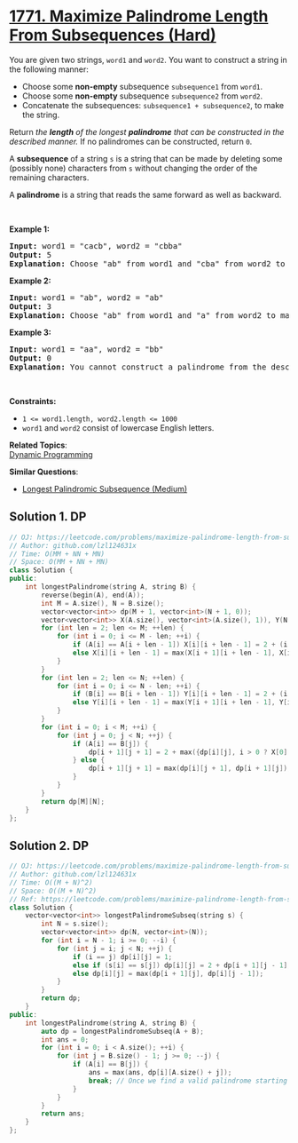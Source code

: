 # [1771. Maximize Palindrome Length From Subsequences (Hard)](https://leetcode.com/problems/maximize-palindrome-length-from-subsequences/)

<p>You are given two strings, <code>word1</code> and <code>word2</code>. You want to construct a string in the following manner:</p>

<ul>
	<li>Choose some <strong>non-empty</strong> subsequence <code>subsequence1</code> from <code>word1</code>.</li>
	<li>Choose some <strong>non-empty</strong> subsequence <code>subsequence2</code> from <code>word2</code>.</li>
	<li>Concatenate the subsequences: <code>subsequence1 + subsequence2</code>, to make the string.</li>
</ul>

<p>Return <em>the <strong>length</strong> of the longest <strong>palindrome</strong> that can be constructed in the described manner. </em>If no palindromes can be constructed, return <code>0</code>.</p>

<p>A <strong>subsequence</strong> of a string <code>s</code> is a string that can be made by deleting some (possibly none) characters from <code>s</code> without changing the order of the remaining characters.</p>

<p>A <strong>palindrome</strong> is a string that reads the same forward&nbsp;as well as backward.</p>

<p>&nbsp;</p>
<p><strong>Example 1:</strong></p>

<pre><strong>Input:</strong> word1 = "cacb", word2 = "cbba"
<strong>Output:</strong> 5
<strong>Explanation:</strong> Choose "ab" from word1 and "cba" from word2 to make "abcba", which is a palindrome.</pre>

<p><strong>Example 2:</strong></p>

<pre><strong>Input:</strong> word1 = "ab", word2 = "ab"
<strong>Output:</strong> 3
<strong>Explanation:</strong> Choose "ab" from word1 and "a" from word2 to make "aba", which is a palindrome.</pre>

<p><strong>Example 3:</strong></p>

<pre><strong>Input:</strong> word1 = "aa", word2 = "bb"
<strong>Output:</strong> 0
<strong>Explanation:</strong> You cannot construct a palindrome from the described method, so return 0.</pre>

<p>&nbsp;</p>
<p><strong>Constraints:</strong></p>

<ul>
	<li><code>1 &lt;= word1.length, word2.length &lt;= 1000</code></li>
	<li><code>word1</code> and <code>word2</code> consist of lowercase English letters.</li>
</ul>

**Related Topics**:  
[Dynamic Programming](https://leetcode.com/tag/dynamic-programming/)

**Similar Questions**:
* [Longest Palindromic Subsequence (Medium)](https://leetcode.com/problems/longest-palindromic-subsequence/)

## Solution 1. DP

```cpp
// OJ: https://leetcode.com/problems/maximize-palindrome-length-from-subsequences/
// Author: github.com/lzl124631x
// Time: O(MM + NN + MN)
// Space: O(MM + NN + MN)
class Solution {
public:
    int longestPalindrome(string A, string B) {
        reverse(begin(A), end(A));
        int M = A.size(), N = B.size();
        vector<vector<int>> dp(M + 1, vector<int>(N + 1, 0));
        vector<vector<int>> X(A.size(), vector<int>(A.size(), 1)), Y(N, vector<int>(B.size(), 1));
        for (int len = 2; len <= M; ++len) {
            for (int i = 0; i <= M - len; ++i) {
                if (A[i] == A[i + len - 1]) X[i][i + len - 1] = 2 + (i + 1 <= i + len - 2 ? X[i + 1][i + len - 2] : 0);
                else X[i][i + len - 1] = max(X[i + 1][i + len - 1], X[i][i + len - 2]);
            }
        }
        for (int len = 2; len <= N; ++len) {
            for (int i = 0; i <= N - len; ++i) {
                if (B[i] == B[i + len - 1]) Y[i][i + len - 1] = 2 + (i + 1 <= i + len - 2 ? Y[i + 1][i + len - 2] : 0);
                else Y[i][i + len - 1] = max(Y[i + 1][i + len - 1], Y[i][i + len - 2]);
            }
        }
        for (int i = 0; i < M; ++i) {
            for (int j = 0; j < N; ++j) {
                if (A[i] == B[j]) {
                    dp[i + 1][j + 1] = 2 + max({dp[i][j], i > 0 ? X[0][i - 1] : 0, j > 0 ? Y[0][j - 1] : 0 });
                } else {
                    dp[i + 1][j + 1] = max(dp[i][j + 1], dp[i + 1][j]);
                }
            }
        }
        return dp[M][N];
    }
};
```

## Solution 2. DP


```cpp
// OJ: https://leetcode.com/problems/maximize-palindrome-length-from-subsequences/
// Author: github.com/lzl124631x
// Time: O((M + N)^2)
// Space: O((M + N)^2)
// Ref: https://leetcode.com/problems/maximize-palindrome-length-from-subsequences/discuss/1075453/C%2B%2B-Longest-Palindromic-Subsequence
class Solution {
    vector<vector<int>> longestPalindromeSubseq(string s) {
        int N = s.size();
        vector<vector<int>> dp(N, vector<int>(N));
        for (int i = N - 1; i >= 0; --i) {
            for (int j = i; j < N; ++j) {
                if (i == j) dp[i][j] = 1;
                else if (s[i] == s[j]) dp[i][j] = 2 + dp[i + 1][j - 1];
                else dp[i][j] = max(dp[i + 1][j], dp[i][j - 1]);
            }
        }
        return dp;
    }
public:
    int longestPalindrome(string A, string B) {
        auto dp = longestPalindromeSubseq(A + B);
        int ans = 0;
        for (int i = 0; i < A.size(); ++i) {
            for (int j = B.size() - 1; j >= 0; --j) {
                if (A[i] == B[j]) {
                    ans = max(ans, dp[i][A.size() + j]);
                    break; // Once we find a valid palindrome starting with `A[i]`, it must be the longest among all those starting with `A[i]` because we are traversing `j` in the reverse order. So we can break here.
                }
            }
        }
        return ans;
    }
};
```